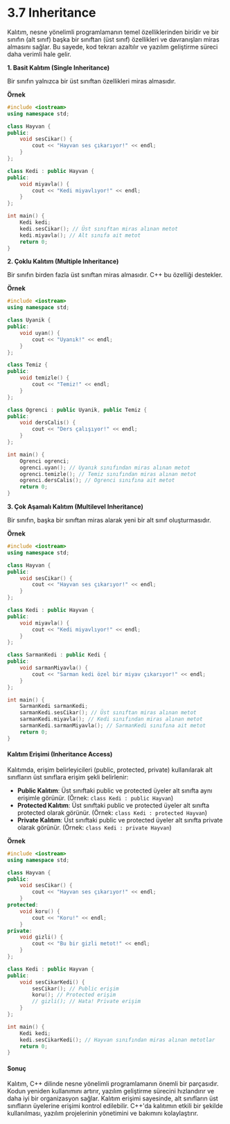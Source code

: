 # 3.7 Inheritance

Kalıtım, nesne yönelimli programlamanın temel özelliklerinden biridir ve bir sınıfın (alt sınıf) başka bir sınıftan (üst sınıf) özellikleri ve davranışları miras almasını sağlar. Bu sayede, kod tekrarı azaltılır ve yazılım geliştirme süreci daha verimli hale gelir.

**1. Basit Kalıtım (Single Inheritance)**

Bir sınıfın yalnızca bir üst sınıftan özellikleri miras almasıdır.

**Örnek**

```cpp
#include <iostream>
using namespace std;

class Hayvan {
public:
    void sesCikar() {
        cout << "Hayvan ses çıkarıyor!" << endl;
    }
};

class Kedi : public Hayvan {
public:
    void miyavla() {
        cout << "Kedi miyavlıyor!" << endl;
    }
};

int main() {
    Kedi kedi;
    kedi.sesCikar(); // Üst sınıftan miras alınan metot
    kedi.miyavla(); // Alt sınıfa ait metot
    return 0;
}
```

**2. Çoklu Kalıtım (Multiple Inheritance)**

Bir sınıfın birden fazla üst sınıftan miras almasıdır. C++ bu özelliği destekler.

**Örnek**

```cpp
#include <iostream>
using namespace std;

class Uyanik {
public:
    void uyan() {
        cout << "Uyanık!" << endl;
    }
};

class Temiz {
public:
    void temizle() {
        cout << "Temiz!" << endl;
    }
};

class Ogrenci : public Uyanik, public Temiz {
public:
    void dersCalis() {
        cout << "Ders çalışıyor!" << endl;
    }
};

int main() {
    Ogrenci ogrenci;
    ogrenci.uyan(); // Uyanık sınıfından miras alınan metot
    ogrenci.temizle(); // Temiz sınıfından miras alınan metot
    ogrenci.dersCalis(); // Ogrenci sınıfına ait metot
    return 0;
}
```

**3. Çok Aşamalı Kalıtım (Multilevel Inheritance)**

Bir sınıfın, başka bir sınıftan miras alarak yeni bir alt sınıf oluşturmasıdır.

**Örnek**

```cpp
#include <iostream>
using namespace std;

class Hayvan {
public:
    void sesCikar() {
        cout << "Hayvan ses çıkarıyor!" << endl;
    }
};

class Kedi : public Hayvan {
public:
    void miyavla() {
        cout << "Kedi miyavlıyor!" << endl;
    }
};

class SarmanKedi : public Kedi {
public:
    void sarmanMiyavla() {
        cout << "Sarman kedi özel bir miyav çıkarıyor!" << endl;
    }
};

int main() {
    SarmanKedi sarmanKedi;
    sarmanKedi.sesCikar(); // Üst sınıftan miras alınan metot
    sarmanKedi.miyavla(); // Kedi sınıfından miras alınan metot
    sarmanKedi.sarmanMiyavla(); // SarmanKedi sınıfına ait metot
    return 0;
}
```

#### Kalıtım Erişimi (Inheritance Access)

Kalıtımda, erişim belirleyicileri (public, protected, private) kullanılarak alt sınıfların üst sınıflara erişim şekli belirlenir:

* **Public Kalıtım**: Üst sınıftaki public ve protected üyeler alt sınıfta aynı erişimle görünür. (Örnek: `class Kedi : public Hayvan`)
* **Protected Kalıtım**: Üst sınıftaki public ve protected üyeler alt sınıfta protected olarak görünür. (Örnek: `class Kedi : protected Hayvan`)
* **Private Kalıtım**: Üst sınıftaki public ve protected üyeler alt sınıfta private olarak görünür. (Örnek: `class Kedi : private Hayvan`)

**Örnek**

```cpp
#include <iostream>
using namespace std;

class Hayvan {
public:
    void sesCikar() {
        cout << "Hayvan ses çıkarıyor!" << endl;
    }
protected:
    void koru() {
        cout << "Koru!" << endl;
    }
private:
    void gizli() {
        cout << "Bu bir gizli metot!" << endl;
    }
};

class Kedi : public Hayvan {
public:
    void sesCikarKedi() {
        sesCikar(); // Public erişim
        koru(); // Protected erişim
        // gizli(); // Hata! Private erişim
    }
};

int main() {
    Kedi kedi;
    kedi.sesCikarKedi(); // Hayvan sınıfından miras alınan metotlar
    return 0;
}
```

#### Sonuç

Kalıtım, C++ dilinde nesne yönelimli programlamanın önemli bir parçasıdır. Kodun yeniden kullanımını artırır, yazılım geliştirme sürecini hızlandırır ve daha iyi bir organizasyon sağlar. Kalıtım erişimi sayesinde, alt sınıfların üst sınıfların üyelerine erişimi kontrol edilebilir. C++'da kalıtımın etkili bir şekilde kullanılması, yazılım projelerinin yönetimini ve bakımını kolaylaştırır.
